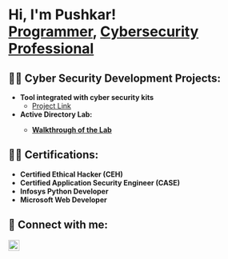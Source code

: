 <h1>Hi, I'm Pushkar! <br/><a href="https://github.com/PushkarGoel">Programmer</a>, <a href="https://github.com/PushkarGoel">Cybersecurity Professional</a>
  
<h2>👨‍💻 Cyber Security Development Projects:</h2>

- <b>Tool integrated with cyber security kits  </b>
  - [Project Link](https://github.com/Hardhat-Enterprises/Deakin-Detonator-Toolkit)
- <b> Active Directory Lab:
   - [Walkthrough of the Lab](https://github.com/PushkarGoel/ActiveDirectoryLab)

<h2>👨‍💻 Certifications:</h2>

- <b>Certified Ethical Hacker (CEH) </b>
- <b>Certified Application Security Engineer (CASE)</b>
- <b>Infosys Python Developer </b>
- <b>Microsoft Web Developer </b>

<h2> 🤳 Connect with me:</h2>

[<img align="left" alt="JoshMadakor | LinkedIn" width="22px" src="https://cdn.jsdelivr.net/npm/simple-icons@v3/icons/linkedin.svg" />][linkedin]

[linkedin]: [https://linkedin.com/in/joshmadakor](https://www.linkedin.com/in/pushkargoel98/)

<!--
**PushkarGoel/PushkarGoel** is a ✨ _special_ ✨ repository because its `README.md` (this file) appears on your GitHub profile.

Here are some ideas to get you started:

- 🔭 I’m currently working on ...
- 🌱 I’m currently learning ...
- 👯 I’m looking to collaborate on ...
- 🤔 I’m looking for help with ...
- 💬 Ask me about ...
- 📫 How to reach me: ...
- 😄 Pronouns: ...
- ⚡ Fun fact: ...
-->
